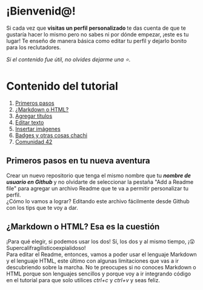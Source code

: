 # ¡Bienvenid@!

Si cada vez que <b> visitas un perfil personalizado </b> te das cuenta de que te gustaría hacer lo mismo pero no sabes ni por dónde empezar, ¡este es tu lugar! 
Te enseño de manera básica como editar tu perfil y dejarlo bonito para los reclutadores. <br>

<i> Si el contenido fue útil, no olvides dejarme una ⭐. </i>

# Contenido del tutorial
<p align="center">
  <ol>
    <li> <a href=""> Primeros pasos </a> </li>
    <li> <a href=""> ¿Markdown o HTML? </a> </li>
    <li> <a href=""> Agregar títulos </a> </li>
    <li> <a href=""> Editar texto </a> </li>
    <li> <a href=""> Insertar imágenes </a> </li>
    <li> <a href=""> Badges y otras cosas chachi </a> </li>
    <li> <a href=""> Comunidad 42 </a> </li>
    
  </ol>
</p>
             
## Primeros pasos en tu nueva aventura

Crear un nuevo repositorio que tenga el mismo nombre que tu <i> <b> nombre de usuario en Github </b> </i> y no olvidarte de seleccionar la pestaña "Add a Readme file" para agregar un archivo Readme que te va a permitir personalizar tu perfil. <br> 
¿Cómo lo vamos a lograr? Editando este archivo fácilmente desde Github con los tips que te voy a dar.

## ¿Markdown o HTML? Esa es la cuestión

¡Para qué elegir, si podemos usar los dos! Sí, los dos y al mismo tiempo, ¡😲 Supercalifragilisticoexpialidoso! <br> 
Para editar el Readme, entonces, vamos a poder usar el lenguaje Markdown y el lenguaje HTML, este último con algunas limitaciones que vas a ir descubriendo sobre la marcha. No te preocupes si no conoces Markdown o HTML porque son lenguajes sencillos y porque voy a ir integrando código en el tutorial para que solo utilices <i> ctrl+c </i> y <i> ctrl+v </i> y seas feliz.
